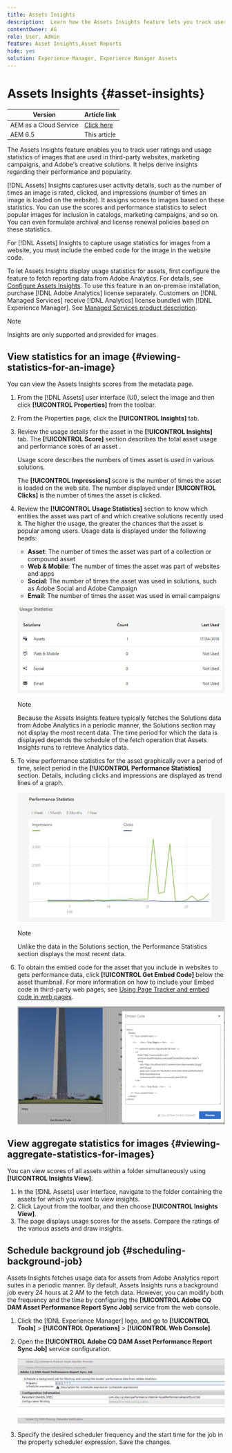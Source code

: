 ```yaml
---
title: Assets Insights
description:  Learn how the Assets Insights feature lets you track user ratings and usage statistics of images that are used in third-party websites, marketing campaigns, and Adobe's creative solutions.
contentOwner: AG
role: User, Admin
feature: Asset Insights,Asset Reports
hide: yes
solution: Experience Manager, Experience Manager Assets
---
```

# Assets Insights {#asset-insights}

| Version | Article link |
| -------- | ---------------------------- |
| AEM as a Cloud Service  |    [Click here](https://experienceleague.adobe.com/docs/experience-manager-cloud-service/content/assets/manage/assets-insights.html?lang=en)                  |
| AEM 6.5     | This article         |

The Assets Insights feature enables you to track user ratings and usage statistics of images that are used in third-party websites, marketing campaigns, and Adobe's creative solutions. It helps derive insights regarding their performance and popularity.

[!DNL Assets] Insights captures user activity details, such as the number of times an image is rated, clicked, and impressions (number of times an image is loaded on the website). It assigns scores to images based on these statistics. You can use the scores and performance statistics to select popular images for inclusion in catalogs, marketing campaigns, and so on. You can even formulate archival and license renewal policies based on these statistics.

For [!DNL Assets] Insights to capture usage statistics for images from a website, you must include the embed code for the image in the website code.

To let Assets Insights display usage statistics for assets, first configure the feature to fetch reporting data from Adobe Analytics. For details, see [Configure Assets Insights](/help/assets/configure-asset-insights.md). To use this feature in an on-premise installation, purchase [!DNL Adobe Analytics] license separately. Customers on [!DNL Managed Services] receive [!DNL Analytics] license bundled with [!DNL Experience Manager]. See [Managed Services product description](https://helpx.adobe.com/legal/product-descriptions/adobe-experience-manager-managed-services.html).

>[!NOTE]
>
>Insights are only supported and provided for images.

## View statistics for an image {#viewing-statistics-for-an-image}

You can view the Assets Insights scores from the metadata page.

1. From the [!DNL Assets] user interface (UI), select the image and then click **[!UICONTROL Properties]** from the toolbar.
1. From the Properties page, click the **[!UICONTROL Insights]** tab.
1. Review the usage details for the asset in the **[!UICONTROL Insights]** tab. The **[!UICONTROL Score]** section describes the total asset usage and performance sores of an asset .

   Usage score describes the numbers of times asset is used in various solutions.

   The **[!UICONTROL Impressions]** score is the number of times the asset is loaded on the web site. The number displayed under **[!UICONTROL Clicks]** is the number of times the asset is clicked.

1. Review the **[!UICONTROL Usage Statistics]** section to know which entities the asset was part of and which creative solutions recently used it. The higher the usage, the greater the chances that the asset is popular among users. Usage data is displayed under the following heads:

    * **Asset**: The number of times the asset was part of a collection or compound asset
    * **Web & Mobile**: The number of times the asset was part of websites and apps
    * **Social**: The number of times the asset was used in solutions, such as Adobe Social and Adobe Campaign
    * **Email**: The number of times the asset was used in email campaigns

   ![usage_statistics](assets/usage_statistics.png)

   >[!NOTE]
   >
   >Because the Assets Insights feature typically fetches the Solutions data from Adobe Analytics in a periodic manner, the Solutions section may not display the most recent data. The time period for which the data is displayed depends the schedule of the fetch operation that Assets Insights runs to retrieve Analytics data.

1. To view performance statistics for the asset graphically over a period of time, select period in the **[!UICONTROL Performance Statistics]** section. Details, including clicks and impressions are displayed as trend lines of a graph.

   ![chlimage_1-3](assets/chlimage_1-3.jpeg)

   >[!NOTE]
   >
   >Unlike the data in the Solutions section, the Performance Statistics section displays the most recent data.

1. To obtain the embed code for the asset that you include in websites to gets performance data, click **[!UICONTROL Get Embed Code]** below the asset thumbnail. For more information on how to include your Embed code in third-party web pages, see [Using Page Tracker and embed code in web pages](/help/assets/use-page-tracker.md).

   ![chlimage_1-98](assets/chlimage_1-303.png)

## View aggregate statistics for images {#viewing-aggregate-statistics-for-images}

You can view scores of all assets within a folder simultaneously using **[!UICONTROL Insights View]**.

1. In the [!DNL Assets] user interface, navigate to the folder containing the assets for which you want to view insights.
1. Click Layout from the toolbar, and then choose **[!UICONTROL Insights View]**.
1. The page displays usage scores for the assets. Compare the ratings of the various assets and draw insights.

## Schedule background job {#scheduling-background-job}

Assets Insights fetches usage data for assets from Adobe Analytics report suites in a periodic manner. By default, Assets Insights runs a background job every 24 hours at 2 AM to the fetch data. However, you can modify both the frequency and the time by configuring the **[!UICONTROL Adobe CQ DAM Asset Performance Report Sync Job]** service from the web console.

1. Click the [!DNL Experience Manager] logo, and go to **[!UICONTROL Tools]** > **[!UICONTROL Operations]** > **[!UICONTROL Web Console]**.
1. Open the **[!UICONTROL Adobe CQ DAM Asset Performance Report Sync Job]** service configuration.

   ![chlimage_1-99](assets/chlimage_1-304.png)

1. Specify the desired scheduler frequency and the start time for the job in the property scheduler expression. Save the changes.
